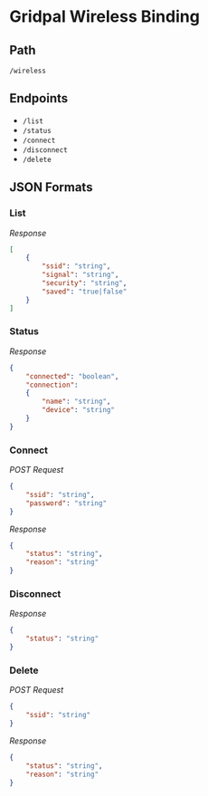 # Gridpal Wireless Binding


## Path
`/wireless`

## Endpoints

- `/list`
- `/status`
- `/connect`
- `/disconnect`
- `/delete`


## JSON Formats

### List

_Response_
```json
[
    {
        "ssid": "string",
        "signal": "string",
        "security": "string",
        "saved": "true|false"
    }
]
```

### Status

_Response_
```json
{
    "connected": "boolean",
    "connection":
    {
        "name": "string",
        "device": "string"
    }
}
```

### Connect

_POST Request_
```json
{
    "ssid": "string",
    "password": "string"
}
```
_Response_
```json
{
    "status": "string",
    "reason": "string"
}
```

### Disconnect

_Response_
```json
{
    "status": "string"
}
```

### Delete

_POST Request_
```json
{
    "ssid": "string"
}
```
_Response_
```json
{
    "status": "string",
    "reason": "string"
}
```